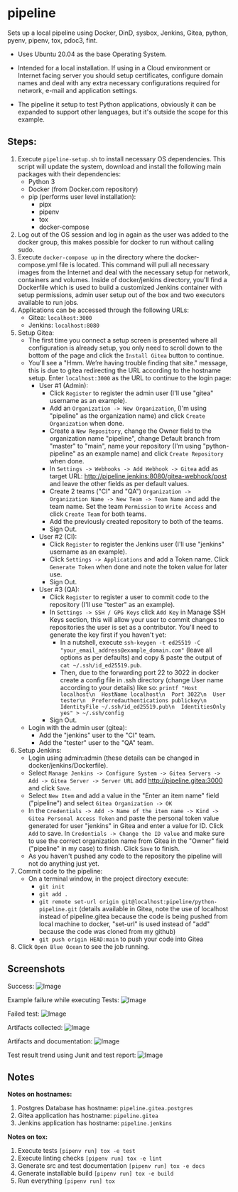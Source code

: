 # pipeline
Sets up a local pipeline using Docker, DinD, sysbox, Jenkins, Gitea, python, pyenv, pipenv, tox, pdoc3, fint. 

- Uses Ubuntu 20.04 as the base Operating System. 

 - Intended for a local installation. If using in a Cloud environment or Internet facing server you should setup certificates, configure domain names and deal with any extra necessary configurations required for network, e-mail and application settings.

- The pipeline it setup to test Python applications, obviously it can be expanded to support other languages, but it's outside the scope for this example.

## Steps:

1. Execute ```pipeline-setup.sh``` to install necessary OS dependencies. This script will update the system, download and install the following main packages with their dependencies:
    - Python 3
    - Docker (from Docker.com repository)
    - pip (performs user level installation):
      - pipx 
      - pipenv 
      - tox 
      - docker-compose
2. Log out of the OS session and log in again as the user was added to the docker group, this makes possible for docker to run without calling sudo.
3. Execute ```docker-compose up``` in the directory where the docker-compose.yml file is located. This command will pull all necessary images from the Internet and deal with the necessary setup for network, containers and volumes. Inside of docker/jenkins directory, you'll find a Dockerfile which is used to build a customized Jenkins container with setup permissions, admin user setup out of the box and two executors available to run jobs.
4. Applications can be accessed through the following URLs:
    - Gitea: ```localhost:3000```
    - Jenkins: ```localhost:8080```
5. Setup Gitea:
    - The first time you connect a setup screen is presented where all configuration is already setup, you only need to scroll down to the bottom of the page and click the ```Install Gitea``` button to continue. 
    - You'll see a "Hmm. We’re having trouble finding that site." message, this is due to gitea redirecting the URL according to the hostname setup. Enter ```localhost:3000``` as the URL to continue to the login page:
        - User #1 (Admin):
            - Click ```Register``` to register the admin user (I'll use "gitea" username as an example).
            - Add an ```Organization -> New Organization```, (I'm using "pipeline" as the organization name) and click  ```Create Organization``` when done.
            - Create a ```New Repository```, change the Owner field to the organization name "pipeline", change Default branch from "master" to "main", name your repository (I'm using "python-pipeline" as an example name) and click  ```Create Repository``` when done.
            - In ```Settings -> Webhooks -> Add Webhook -> Gitea``` add as target URL: http://pipeline.jenkins:8080/gitea-webhook/post and leave the other fields as per default values.
            - Create 2 teams ("CI" and "QA") ```Organization -> Organization Name -> New Team -> Team Name``` and add the team name. Set the team ```Permission``` to ```Write Access``` and click ```Create Team``` for both teams.
            - Add the previously created repository to both of the teams.
            - Sign Out.
        - User #2 (CI): 
            - Click ```Register``` to register the Jenkins user (I'll use "jenkins" username as an example).
            - Click ```Settings -> Applications``` and add a Token name. Click ```Generate Token``` when done and note the token value for later use.
            - Sign Out.
        - User #3 (QA): 
            - Click ```Register``` to register a user to commit code to the repository (I'll use "tester" as an example).
            - In ```Settings -> SSH / GPG Keys``` click ```Add Key``` in Manage SSH Keys section, this will allow your user to commit changes to repositories the user is set as a contributor. You'll need to generate the key first if you haven't yet:
                - In a nutshell, execute ```ssh-keygen -t ed25519 -C "your_email_address@example_domain.com"``` (leave all options as per defaults) and copy & paste the output of ```cat ~/.ssh/id_ed25519.pub```.
                - Then, due to the forwarding port 22 to 3022 in docker create a config file in .ssh directory (change User name according to your details) like so: ```printf "Host localhost\n  HostName localhost\n  Port 3022\n  User tester\n  Preferredauthentications publickey\n  IdentityFile ~/.ssh/id_ed25519.pub\n  IdentitiesOnly yes" > ~/.ssh/config```
            - Sign Out.
    - Login with the admin user (gitea): 
        - Add the "jenkins" user to the "CI" team.
        - Add the "tester" user to the "QA" team.
6. Setup Jenkins:
    - Login using admin:admin (these details can be changed in docker/jenkins/Dockerfile).
    - Select ```Manage Jenkins -> Configure System -> Gitea Servers -> Add -> Gitea Server -> Server URL``` add http://pipeline.gitea:3000 and click ```Save```.
    - Select ```New Item``` and add a value in the "Enter an item name" field ("pipeline") and select ```Gitea Organization -> OK``` 
    - In the ```Credentials -> Add -> Name of the item name -> Kind -> Gitea Personal Access Token``` and paste the personal token value generated for user "jenkins" in Gitea and enter a value for ID. Click ```Add``` to save. In ```Credentials -> Change the ID value``` and make sure to use the correct organization name from Gitea in the "Owner" field ("pipeline" in my case) to finish. Click ```Save``` to finish.
    - As you haven't pushed any code to the repository the pipeline will not do anything just yet.
7. Commit code to the pipeline:
    - On a terminal window, in the project directory execute:
        - ```git init```
        - ```git add .```
        - ```git remote set-url origin git@localhost:pipeline/python-pipeline.git``` (details available in Gitea, note the use of localhost instead of pipeline.gitea because the code is being pushed from local machine to docker, "set-url" is used instead of "add" because the code was cloned from my github)
        - ```git push origin HEAD:main``` to push your code into Gitea
8. Click ```Open Blue Ocean``` to see the job running.
## Screenshots
Success:
![Image](./screenshots/jenkins_blue_ocean_pass_tests.png?raw=true)

Example failure while executing Tests:
![Image](./screenshots/jenkins_blue_ocean_failed_tests.png?raw=true)

Failed test:
![Image](./screenshots/jenkins_blue_ocean_pipeline.png?raw=true)

Artifacts collected:
![Image](./screenshots/jenkins_blue_ocean_artifacts.png?raw=true)

Artifacts and documentation:
![Image](./screenshots/jenkins_build_outputs.png?raw=true)

Test result trend using Junit and test report:
![Image](./screenshots/jenkins_test_trend.png?raw=true)

## Notes

**Notes on hostnames:**
1. Postgres Database has hostname: ```pipeline.gitea.postgres```
2. Gitea application has hostname: ```pipeline.gitea```
3. Jenkins application has hostname: ```pipeline.jenkins```

**Notes on tox:**
1. Execute tests ```[pipenv run] tox -e test```
2. Execute linting checks ```[pipenv run] tox -e lint```
3. Generate src and test documentation ```[pipenv run] tox -e docs```
4. Generate installable build ```[pipenv run] tox -e build```
5. Run everything ```[pipenv run] tox```